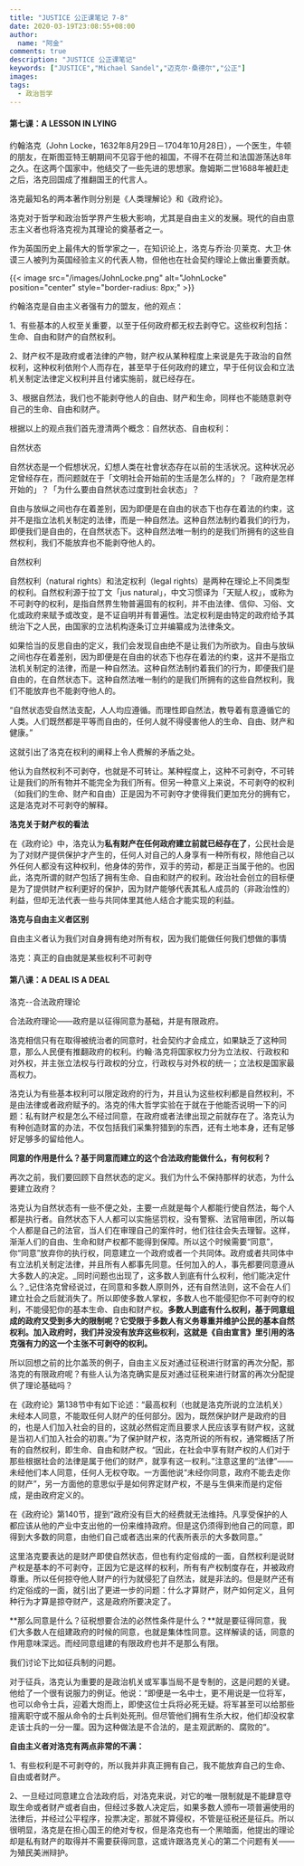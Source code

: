 ```yaml
---
title: "JUSTICE 公正课笔记 7-8"
date: 2020-03-19T23:08:55+08:00
author:
  name: "阿金"
comments: true
description: "JUSTICE 公正课笔记"
keywords: ["JUSTICE","Michael Sandel","迈克尔·桑德尔","公正"]
images:
tags:
  - 政治哲学
---
```


#### 第七课：A LESSON IN LYING



约翰洛克（John Locke，1632年8月29日－1704年10月28日），一个医生，牛顿的朋友，在斯图亚特王朝期间不见容于他的祖国，不得不在荷兰和法国游荡达8年之久。在这两个国家中，他结交了一些先进的思想家。詹姆斯二世1688年被赶走之后，洛克回国成了推翻国王的代言人。

洛克最知名的两本著作则分别是《人类理解论》和《政府论》。

​洛克对于哲学和政治哲学界产生极大影响，尤其是自由主义的发展。現代的自由意志主义者也将洛克视为其理论的奠基者之一。

作为英国历史上最伟大的哲学家之一，在知识论上，洛克与乔治·贝莱克、大卫·休谟三人被列为英国经验主义的代表人物，但他也在社会契约理论上做出重要贡献。

{{< image src="/images/JohnLocke.png" alt="JohnLocke" position="center" style="border-radius: 8px;" >}}


约翰洛克是自由主义者强有力的盟友，他的观点：


1、有些基本的人权至关重要，以至于任何政府都无权去剥夺它。这些权利包括：生命、自由和财产的自然权利。


2、财产权不是政府或者法律的产物，财产权从某种程度上来说是先于政治的自然权利，这种权利依附个人而存在，甚至早于任何政府的建立，早于任何议会和立法机关制定法律定义权利并且付诸实施前，就已经存在。


3、根据自然法，我们也不能剥夺他人的自由、财产和生命，同样也不能随意剥夺自己的生命、自由和财产。

根据以上的观点我们首先澄清两个概念​：自然状态、自由权利​：


​自然状态

自然状态是一个假想状况，幻想人类在社會状态存在以前的生活状况。这种状况必定曾经存在，而问题就在于「文明社会开始前的生活是怎么样的」？「政府是怎样开始的」？「为什么要由自然状态过度到社会状态」？

自由与放纵之间也存在着差别，因为即便是在自由的状态下也存在着法的约束，这并不是指立法机关制定的法律，而是一种自然法。这种自然法制约着我们的行为，即便我们是自由的，在自然状态下。这种自然法唯一制约的是我们所拥有的这些自然权利，我们不能放弃也不能剥夺他人的。

自然权利

自然权利（natural rights）和法定权利（legal rights）是两种在理论上不同类型的权利。自然权利源于拉丁文「jus natural」，中文习惯译为「天赋人权」，或称为不可剥夺的权利，是指自然界生物普遍固有的权利，并不由法律、信仰、习俗、文化或政府来赋予或改变，是不证自明并有普遍性。法定权利是由特定的政府给予其统治下之人民，由国家的立法机构逐条订立并编纂成为法律条文。

如果恰当的反思自由的定义，我们会发现自由绝不是让我们为所欲为。自由与放纵之间也存在着差别，因为即便是在自由的状态下也存在着法的约束，这并不是指立法机关制定的法律，而是一种自然法。这种自然法制约着我们的行为，即便我们是自由的，在自然状态下。这种自然法唯一制约的是我们所拥有的这些自然权利，我们不能放弃也不能剥夺他人的。

​“自然状态受自然法支配，人人均应遵循。而理性即自然法，教导着有意遵循它的人类。人们既然都是平等而自由的，任何人就不得侵害他人的生命、自由、财产和健康。”

这就引出了洛克在权利的阐释上令人费解的矛盾之处。

他认为自然权利不可剥夺，也就是不可转让。某种程度上，这种不可剥夺，不可转让是我们的所有物并不能完全为我们所有。但另一种意义上来说，不可剥夺的权利（如我们的生命、财产和自由）正是因为不可剥夺才使得我们更加充分的拥有它，这是洛克对不可剥夺的解释。

**洛克关于财产权的看法**

在《政府论》中，洛克认为**私有财产在任何政府建立前就已经存在了**，公民社会是为了对财产提供保护才产生的，任何人对自己的人身享有一种所有权，除他自己以外任何人都没有这种权利，他身体的劳作，双手的劳动，都是正当属于他的。也因此，洛克所谓的财产包括了拥有生命、自由和财产的权利。政治社会创立的目标便是为了提供财产权利更好的保护，因为财产能够代表其私人成员的（非政治性的）利益，但却无法代表一些与共同体里其他人结合才能实现的利益。



**洛克与自由主义者区别**



自由主义者认为我们对自身拥有绝对所有权，因为我们能做任何我们想做的事情


洛克：真正的自由就是某些权利不可剥夺


#### 第八课：A DEAL IS A DEAL



洛克--合法政府理论


合法政府理论——政府是以征得同意为基础，并是有限政府。

洛克相信只有在取得被统治者的同意时，社会契约才会成立，如果缺乏了这种同意，那么人民便有推翻政府的权利。约翰·洛克将国家权力分为立法权、行政权和对外权，并主张立法权与行政权的分立，行政权与对外权的统一；立法权是国家最高权力。

洛克认为有些基本权利可以限定政府的行为，并且认为这些权利都是自然权利，不是由法律或者政府赋予的。洛克的伟大哲学实验在于就在于他能否说明一下的问题：私有财产权是怎么不经过同意，在政府或者法律出现之前就存在了。洛克认为有种创造财富的办法，不仅包括我们采集狩猎到的东西，还有土地本身，还有足够好足够多的留给他人。


**同意的作用是什么？基于同意而建立的这个合法政府能做什么，有何权利？**



再次之前，我们要回顾下自然状态的定义。我们为什么不保持那样的状态，为什么要建立政府？


洛克认为自然状态有一些不便之处，主要一点就是每个人都能行使自然法，每个人都是执行者。自然状态下人人都可以实施惩罚权，没有警察、法官陪审团，所以每个人都是自己的法官，当人们在审理自己的案件时，他们往往会失去理智。这样，渐渐人们的自由、生命和财产权都不能得到保障。所以这个时候需要“同意”，你“同意”放弃你的执行权，同意建立一个政府或者一个共同体。政府或者共同体中有立法机关制定法律，并且所有人都事先同意。任何加入的人，事先都要同意遵从大多数人的决定。_同时问题也出现了，这多数人到底有什么权利，他们能决定什么？_记住洛克曾经说过，在同意和多数人原则外，还有自然法则，这不会在人们建立社会之后就消失了。所以即使多数人掌权，多数人也不能侵犯你不可剥夺的权利，不能侵犯你的基本生命、自由和财产权。**多数人到底有什么权利，基于同意组成的政府又受到多大的限制呢？它受限于多数人有义务尊重并维护公民的基本自然权利。加入政府时，我们并没没有放弃这些权利，这就是《自由宣言》里引用的洛克强有力的这一个主张不可剥夺的权利。** 

所以回想之前的比尔盖茨的例子，自由主义反对通过征税进行财富的再次分配，那洛克的有限政府呢？有些人认为洛克确实是反对通过征税来进行财富的再次分配提供了理论基础吗？


在《政府论》第138节中有如下论述：“最高权利（也就是洛克所说的立法机关）未经本人同意，不能取任何人财产的任何部分。因为，既然保护财产是政府的目的，也是人们加入社会的目的，这就必然假定而且要求人民应该享有财产权，这就是当初人们加入社会的初衷。”为了保护财产权，洛克所说的所有权，通常概括了所有的自然权利，即生命、自由和财产权。“因此，在社会中享有财产权的人们对于那些根据社会的法律是属于他们的财产，就享有这一权利。”注意这里的“法律”——未经他们本人同意，任何人无权夺取。一方面他说“未经你同意，政府不能去走你的财产”，另一方面他的意思似乎是如何界定财产权，不是与生俱来而是约定俗成，是由政府定义的​。

在《政府论》第140节，提到“政府没有巨大的经费就无法维持。凡享受保护的人都应该从他的产业中支出他的一份来维持政府。但是这仍须得到他自己的同意，即得到大多数的同意，由他们自己或者选出来的代表所表示的大多数同意。”

这里洛克要表达的是财产即使自然状态，但也有约定俗成的一面，自然权利是说财产权是基本的不可剥夺，正因为它是这样的权利，所有有产权制度存在，并被政府尊重。所以任何掠夺他人财产的行为就侵犯了自然法，就是非法的。但是财产还有约定俗成的一面，就引出了更进一步的问题：什么才算财产，财产如何定义，且何种行为才算是掠夺财产，这是政府所要决定了。

**那么同意是什么？征税想要合法的必然性条件是什么？**就是要征得同意，我们大多数人在组建政府的时候的同意，也就是集体性同意。这样解读的话，同意的作用意味深远。而经同意组建的有限政府也并不是那么有限。


我们讨论下比如征兵制的问题。


对于征兵，洛克认为重要的是政治机关或军事当局不是专制的，这是问题的关键。他给了一个很有说服力的例证。他说：“即便是一名中士，更不用说是一位将军，也可以命令士兵，迎着大炮而上，即使这位士兵将必死无疑。将军甚至可以给那些擅离职守或不服从命令的士兵判处死刑。但尽管他们拥有生杀大权，他们却没权拿走该士兵的一分一厘。因为这种做法是不合法的，是主观武断的、腐败的“。


**自由主义者对洛克有两点非常的不满：**



1、有些权利是不可剥夺的，所以我并非真正拥有自己，我不能放弃自己的生命、自由或者财产。


2、一旦经过同意建立合法政府后，对洛克来说，对它的唯一限制就是不能肆意夺取生命或者财产或者自由，但经过多数人决定后，如果多数人颁布一项普遍使用的法律后，并经过公平程序，投票决定，那就不算侵权，不管是征税还是征兵。所以很明显，洛克是在担心国王的绝对专权，但是洛克也有一个黑暗面，他提出的理论却是私有财产的取得并不需要获得同意，这或许跟洛克关心的第二个问题有关——为殖民美洲辩护。